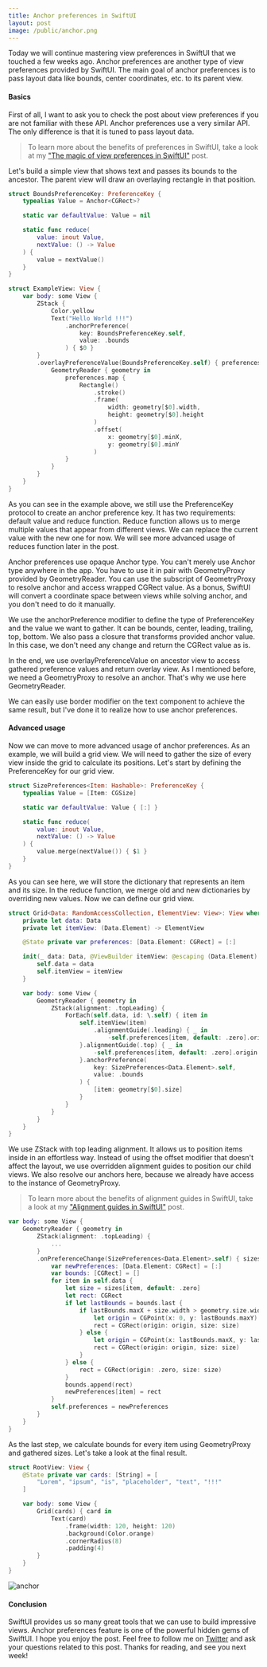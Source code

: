 ```yaml
---
title: Anchor preferences in SwiftUI
layout: post
image: /public/anchor.png
---
```


Today we will continue mastering view preferences in SwiftUI that we touched a few weeks ago. Anchor preferences are another type of view preferences provided by SwiftUI. The main goal of anchor preferences is to pass layout data like bounds, center coordinates, etc. to its parent view.

#### Basics
First of all, I want to ask you to check the post about view preferences if you are not familiar with these API. Anchor preferences use a very similar API. The only difference is that it is tuned to pass layout data.

> To learn more about the benefits of preferences in SwiftUI, take a look at my ["The magic of view preferences in SwiftUI"](/2020/01/15/the-magic-of-view-preferences-in-swiftui/) post.

Let's build a simple view that shows text and passes its bounds to the ancestor. The parent view will draw an overlaying rectangle in that position.

```swift
struct BoundsPreferenceKey: PreferenceKey {
    typealias Value = Anchor<CGRect>?

    static var defaultValue: Value = nil

    static func reduce(
        value: inout Value,
        nextValue: () -> Value
    ) {
        value = nextValue()
    }
}

struct ExampleView: View {
    var body: some View {
        ZStack {
            Color.yellow
            Text("Hello World !!!")
                .anchorPreference(
                    key: BoundsPreferenceKey.self,
                    value: .bounds
                ) { $0 }
        }
        .overlayPreferenceValue(BoundsPreferenceKey.self) { preferences in
            GeometryReader { geometry in
                preferences.map {
                    Rectangle()
                        .stroke()
                        .frame(
                            width: geometry[$0].width,
                            height: geometry[$0].height
                        )
                        .offset(
                            x: geometry[$0].minX,
                            y: geometry[$0].minY
                        )
                }
            }
        }
    }
}
```

As you can see in the example above, we still use the PreferenceKey protocol to create an anchor preference key. It has two requirements: default value and reduce function. Reduce function allows us to merge multiple values that appear from different views. We can replace the current value with the new one for now. We will see more advanced usage of reduces function later in the post.

Anchor preferences use opaque Anchor type. You can't merely use Anchor type anywhere in the app. You have to use it in pair with GeometryProxy provided by GeometryReader. You can use the subscript of GeometryProxy to resolve anchor and access wrapped CGRect value. As a bonus, SwiftUI will convert a coordinate space between views while solving anchor, and you don't need to do it manually.

We use the anchorPreference modifier to define the type of PreferenceKey and the value we want to gather. It can be bounds, center, leading, trailing, top, bottom. We also pass a closure that transforms provided anchor value. In this case, we don't need any change and return the CGRect value as is.

In the end, we use overlayPreferenceValue on ancestor view to access gathered preference values and return overlay view. As I mentioned before, we need a GeometryProxy to resolve an anchor. That's why we use here GeometryReader.

We can easily use border modifier on the text component to achieve the same result, but I've done it to realize how to use anchor preferences.

#### Advanced usage
Now we can move to more advanced usage of anchor preferences. As an example, we will build a grid view. We will need to gather the size of every view inside the grid to calculate its positions. Let's start by defining the PreferenceKey for our grid view.

```swift
struct SizePreferences<Item: Hashable>: PreferenceKey {
    typealias Value = [Item: CGSize]

    static var defaultValue: Value { [:] }

    static func reduce(
        value: inout Value,
        nextValue: () -> Value
    ) {
        value.merge(nextValue()) { $1 }
    }
}
```

As you can see here, we will store the dictionary that represents an item and its size. In the reduce function, we merge old and new dictionaries by overriding new values. Now we can define our grid view.

```swift
struct Grid<Data: RandomAccessCollection, ElementView: View>: View where Data.Element: Hashable {
    private let data: Data
    private let itemView: (Data.Element) -> ElementView

    @State private var preferences: [Data.Element: CGRect] = [:]

    init(_ data: Data, @ViewBuilder itemView: @escaping (Data.Element) -> ElementView) {
        self.data = data
        self.itemView = itemView
    }

    var body: some View {
        GeometryReader { geometry in
            ZStack(alignment: .topLeading) {
                ForEach(self.data, id: \.self) { item in
                    self.itemView(item)
                        .alignmentGuide(.leading) { _ in
                            -self.preferences[item, default: .zero].origin.x
                    }.alignmentGuide(.top) { _ in
                        -self.preferences[item, default: .zero].origin.y
                    }.anchorPreference(
                        key: SizePreferences<Data.Element>.self,
                        value: .bounds
                    ) {
                        [item: geometry[$0].size]
                    }
                }
            }
        }
    }
}
```

We use ZStack with top leading alignment. It allows us to position items inside in an effortless way. Instead of using the offset modifier that doesn't affect the layout, we use overridden alignment guides to position our child views. We also resolve our anchors here, because we already have access to the instance of GeometryProxy.

> To learn more about the benefits of alignment guides in SwiftUI, take a look at my ["Alignment guides in SwiftUI"]() post.

```swift
var body: some View {
    GeometryReader { geometry in
        ZStack(alignment: .topLeading) {
            ...
        }
        .onPreferenceChange(SizePreferences<Data.Element>.self) { sizes in
            var newPreferences: [Data.Element: CGRect] = [:]
            var bounds: [CGRect] = []
            for item in self.data {
                let size = sizes[item, default: .zero]
                let rect: CGRect
                if let lastBounds = bounds.last {
                    if lastBounds.maxX + size.width > geometry.size.width {
                        let origin = CGPoint(x: 0, y: lastBounds.maxY)
                        rect = CGRect(origin: origin, size: size)
                    } else {
                        let origin = CGPoint(x: lastBounds.maxX, y: lastBounds.minY)
                        rect = CGRect(origin: origin, size: size)
                    }
                } else {
                    rect = CGRect(origin: .zero, size: size)
                }
                bounds.append(rect)
                newPreferences[item] = rect
            }
            self.preferences = newPreferences
        }
    }
}
```

As the last step, we calculate bounds for every item using GeometryProxy and gathered sizes. Let's take a look at the final result.

```swift
struct RootView: View {
    @State private var cards: [String] = [
        "Lorem", "ipsum", "is", "placeholder", "text", "!!!"
    ]

    var body: some View {
        Grid(cards) { card in
            Text(card)
                .frame(width: 120, height: 120)
                .background(Color.orange)
                .cornerRadius(8)
                .padding(4)
        }
    }
}
```

![anchor](/public/anchor.png)

#### Conclusion
SwiftUI provides us so many great tools that we can use to build impressive views. Anchor preferences feature is one of the powerful hidden gems of SwiftUI. I hope you enjoy the post. Feel free to follow me on [Twitter](https://twitter.com/mecid) and ask your questions related to this post. Thanks for reading, and see you next week!